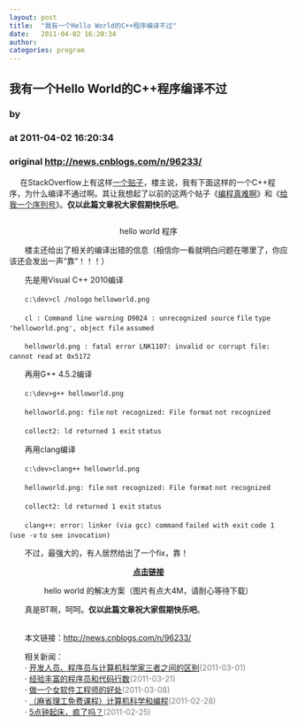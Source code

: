 ```yaml
---
layout: post
title:  "我有一个Hello World的C++程序编译不过"
date:   2011-04-02 16:20:34
author: 
categories: program
---
```


## 我有一个Hello World的C++程序编译不过
### by 
### at 2011-04-02 16:20:34
### original <http://news.cnblogs.com/n/96233/>

<p>     在StackOverflow上有这样<a href="http://stackoverflow.com/questions/5508110/why-is-this-program-erroneously-rejected-by-three-c-compilers">一个贴子</a>，楼主说，我有下面这样的一个C++程序，为什么编译不通过啊。其让我想起了以前的这两个帖子《<a title="编程真难啊" href="http://coolshell.cn/articles/1391.html">编程真难啊</a>》和《<a title="给我一个序列号" href="http://coolshell.cn/articles/1693.html">给我一个序列号</a>》。<strong>仅以此篇文章祝大家假期快乐吧</strong>。</p>
<p style="text-align:center"><img src="http://pic003.cnblogs.com/2011/1/201104/2011040216520732.png" alt=""></p>
<p style="text-align:center">hello world 程序</p>
<p>　　楼主还给出了相关的编译出错的信息（相信你一看就明白问题在哪里了，你应该还会发出一声“靠”！！！）</p>
<p>　　先是用Visual C++ 2010编译</p>
<p>　　<code>c:\dev&gt;cl </code><code>/nologo</code> <code>helloworld.png</code></p>
<p>　　<code>cl : Command line warning D9024 : unrecognized </code><code>source</code> <code>file</code> <code>type</code> <code>'helloworld.png'</code><code>, object </code><code>file</code> <code>assumed</code></p>
<p>　　<code>helloworld.png : fatal error LNK1107: invalid or corrupt </code><code>file</code><code>: cannot </code><code>read</code> <code>at 0x5172</code></p>
<p>　　再用G++ 4.5.2编译</p>
<p>　　<code>c:\dev&gt;g++ helloworld.png</code></p>
<p>　　<code>helloworld.png: </code><code>file</code> <code>not recognized: File </code><code>format</code> <code>not recognized</code></p>
<p>　　<code>collect2: ld returned 1 </code><code>exit</code> <code>status</code></p>
<p>　　再用clang编译</p>
<p>　　<code>c:\dev&gt;clang++ helloworld.png</code></p>
<p>　　<code>helloworld.png: </code><code>file</code> <code>not recognized: File </code><code>format</code> <code>not recognized</code></p>
<p>　　<code>collect2: ld returned 1 </code><code>exit</code> <code>status</code></p>
<p>　　<code>clang++: error: linker (via gcc) </code><code>command</code> <code>failed with </code><code>exit</code> <code>code 1 (use -</code><code>v</code> <code>to see invocation)</code></p>
<p>　　不过，最强大的，有人居然给出了一个fix，靠！</p>
<p style="text-align:center"><strong><a href="http://i.imgur.com/QlGpd.gif">点击链接</a></strong></p>
<p style="text-align:center">hello world 的解决方案（图片有点大4M，请耐心等待下载）</p>
<p>　　真是BT啊，呵呵。<strong>仅以此篇文章祝大家假期快乐吧</strong>。</p><p><br>　　本文链接：<a href="http://news.cnblogs.com/n/96233/">http://news.cnblogs.com/n/96233/</a></p><p>　　相关新闻：<br>　　· <a href="http://news.cnblogs.com/n/92536/">开发人员、程序员与计算机科学家三者之间的区别</a><span style="color:gray">(2011-03-01)</span><br>　　· <a href="http://news.cnblogs.com/n/94804/">经验丰富的程序员和代码行数</a><span style="color:gray">(2011-03-21)</span><br>　　· <a href="http://news.cnblogs.com/n/93239/">做一个女软件工程师的好处</a><span style="color:gray">(2011-03-08)</span><br>　　· <a href="http://news.cnblogs.com/n/92343/">（麻省理工免费课程）计算机科学和编程</a><span style="color:gray">(2011-02-28)</span><br>　　· <a href="http://news.cnblogs.com/n/92099/">5点钟起床，疯了吗？</a><span style="color:gray">(2011-02-25)</span><br></p><img src="http://news.cnblogs.com/news/rssclick.aspx?id=96233" width="1" height="1" alt="">